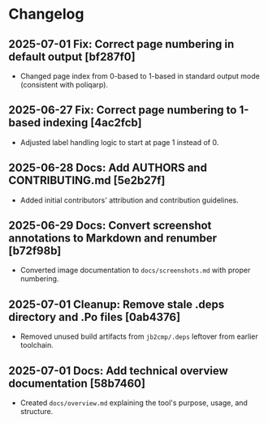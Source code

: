 # Changelog

## 2025-07-01  Fix: Correct page numbering in default output [bf287f0]
- Changed page index from 0-based to 1-based in standard output mode (consistent with poliqarp).

## 2025-06-27  Fix: Correct page numbering to 1-based indexing [4ac2fcb]
- Adjusted label handling logic to start at page 1 instead of 0.

## 2025-06-28  Docs: Add AUTHORS and CONTRIBUTING.md [5e2b27f]
- Added initial contributors' attribution and contribution guidelines.

## 2025-06-29  Docs: Convert screenshot annotations to Markdown and renumber [b72f98b]
- Converted image documentation to `docs/screenshots.md` with proper numbering.

## 2025-07-01  Cleanup: Remove stale .deps directory and .Po files [0ab4376]
- Removed unused build artifacts from `jb2cmp/.deps` leftover from earlier toolchain.

## 2025-07-01  Docs: Add technical overview documentation [58b7460]
- Created `docs/overview.md` explaining the tool's purpose, usage, and structure.
